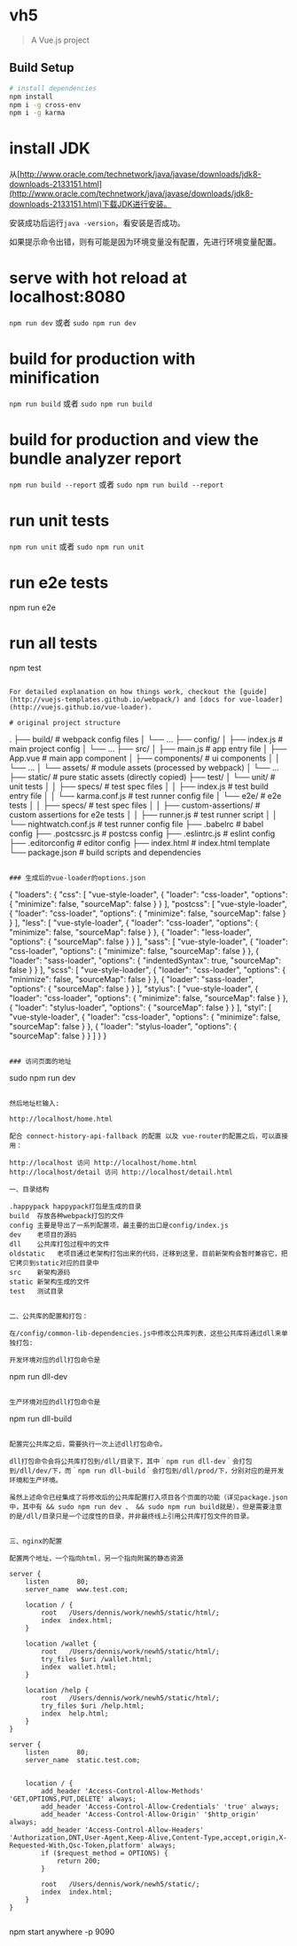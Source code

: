 # vh5

> A Vue.js project

## Build Setup

``` bash
# install dependencies
npm install
npm i -g cross-env
npm i -g karma
```

# install JDK

从[http://www.oracle.com/technetwork/java/javase/downloads/jdk8-downloads-2133151.html](http://www.oracle.com/technetwork/java/javase/downloads/jdk8-downloads-2133151.html)下载JDK进行安装。

安装成功后运行`java -version`，看安装是否成功。

如果提示命令出错，则有可能是因为环境变量没有配置，先进行环境变量配置。

# serve with hot reload at localhost:8080

`npm run dev` 或者 `sudo npm run dev`

# build for production with minification
`npm run build` 或者 `sudo npm run build`

# build for production and view the bundle analyzer report
`npm run build --report` 或者 `sudo npm run build --report`

# run unit tests
`npm run unit` 或者 `sudo npm run unit`

# run e2e tests
npm run e2e

# run all tests
npm test
```

For detailed explanation on how things work, checkout the [guide](http://vuejs-templates.github.io/webpack/) and [docs for vue-loader](http://vuejs.github.io/vue-loader).

# original project structure

```
.
├── build/                      # webpack config files
│   └── ...
├── config/
│   ├── index.js                # main project config
│   └── ...
├── src/
│   ├── main.js                 # app entry file
│   ├── App.vue                 # main app component
│   ├── components/             # ui components
│   │   └── ...
│   └── assets/                 # module assets (processed by webpack)
│       └── ...
├── static/                     # pure static assets (directly copied)
├── test/
│   └── unit/                   # unit tests
│   │   ├── specs/              # test spec files
│   │   ├── index.js            # test build entry file
│   │   └── karma.conf.js       # test runner config file
│   └── e2e/                    # e2e tests
│   │   ├── specs/              # test spec files
│   │   ├── custom-assertions/  # custom assertions for e2e tests
│   │   ├── runner.js           # test runner script
│   │   └── nightwatch.conf.js  # test runner config file
├── .babelrc                    # babel config
├── .postcssrc.js               # postcss config
├── .eslintrc.js                # eslint config
├── .editorconfig               # editor config
├── index.html                  # index.html template
└── package.json                # build scripts and dependencies
```

### 生成后的vue-loader的options.json

```
{
  "loaders": {
    "css": [
      "vue-style-loader",
      {
        "loader": "css-loader",
        "options": {
          "minimize": false,
          "sourceMap": false
        }
      }
    ],
    "postcss": [
      "vue-style-loader",
      {
        "loader": "css-loader",
        "options": {
          "minimize": false,
          "sourceMap": false
        }
      }
    ],
    "less": [
      "vue-style-loader",
      {
        "loader": "css-loader",
        "options": {
          "minimize": false,
          "sourceMap": false
        }
      },
      {
        "loader": "less-loader",
        "options": {
          "sourceMap": false
        }
      }
    ],
    "sass": [
      "vue-style-loader",
      {
        "loader": "css-loader",
        "options": {
          "minimize": false,
          "sourceMap": false
        }
      },
      {
        "loader": "sass-loader",
        "options": {
          "indentedSyntax": true,
          "sourceMap": false
        }
      }
    ],
    "scss": [
      "vue-style-loader",
      {
        "loader": "css-loader",
        "options": {
          "minimize": false,
          "sourceMap": false
        }
      },
      {
        "loader": "sass-loader",
        "options": {
          "sourceMap": false
        }
      }
    ],
    "stylus": [
      "vue-style-loader",
      {
        "loader": "css-loader",
        "options": {
          "minimize": false,
          "sourceMap": false
        }
      },
      {
        "loader": "stylus-loader",
        "options": {
          "sourceMap": false
        }
      }
    ],
    "styl": [
      "vue-style-loader",
      {
        "loader": "css-loader",
        "options": {
          "minimize": false,
          "sourceMap": false
        }
      },
      {
        "loader": "stylus-loader",
        "options": {
          "sourceMap": false
        }
      }
    ]
  }
}
```

### 访问页面的地址

```
sudo npm run dev
```

然后地址栏输入:

http://localhost/home.html

配合 connect-history-api-fallback 的配置 以及 vue-router的配置之后，可以直接用：

http://localhost 访问 http://localhost/home.html
http://localhost/detail 访问 http://localhost/detail.html

一、目录结构

.happypack happypack打包是生成的目录
build  存放各种webpack打包的文件
config 主要是导出了一系列配置项，最主要的出口是config/index.js
dev    老项目的源码
dll    公共库打包过程中的文件
oldstatic   老项目通过老架构打包出来的代码，迁移到这里，目前新架构会暂时兼容它，把它拷贝到static对应的目录中
src    新架构源码
static 新架构生成的文件
test   测试目录


二、公共库的配置和打包：

在/config/common-lib-dependencies.js中修改公共库列表，这些公共库将通过dll来单独打包:

开发环境对应的dll打包命令是

```
npm run dll-dev
```

生产环境对应的dll打包命令是

```
npm run dll-build
```

配置完公共库之后，需要执行一次上述dll打包命令。

dll打包命令会将公共库打包到/dll/目录下，其中｀npm run dll-dev｀会打包到/dll/dev/下，而｀npm run dll-build｀会打包到/dll/prod/下，分别对应的是开发环境和生产环境。

虽然上述命令已经集成了将修改后的公共库配置打入项目各个页面的功能（详见package.json中，其中有 && sudo npm run dev 、 && sudo npm run build就是），但是需要注意的是/dll/目录只是一个过度性的目录，并非最终线上引用公共库打包文件的目录。


三、nginx的配置

配置两个地址，一个指向html，另一个指向附属的静态资源

server {
    listen       80;
    server_name  www.test.com;

    location / {
        root   /Users/dennis/work/newh5/static/html/;
        index  index.html;
    }

    location /wallet {
        root   /Users/dennis/work/newh5/static/html/;
        try_files $uri /wallet.html;
        index  wallet.html;
    }

    location /help {
        root   /Users/dennis/work/newh5/static/html/;
        try_files $uri /help.html;
        index  help.html;
    }
}

server {
    listen       80;
    server_name  static.test.com;


    location / {
        add_header 'Access-Control-Allow-Methods' 'GET,OPTIONS,PUT,DELETE' always;
        add_header 'Access-Control-Allow-Credentials' 'true' always;
        add_header 'Access-Control-Allow-Origin' '$http_origin' always;
        add_header 'Access-Control-Allow-Headers'  'Authorization,DNT,User-Agent,Keep-Alive,Content-Type,accept,origin,X-Requested-With,Qsc-Token,platform' always;
        if ($request_method = OPTIONS) {
            return 200;
        }

        root   /Users/dennis/work/newh5/static/;
        index  index.html;
    }
}


```
npm start
anywhere -p 9090
```

